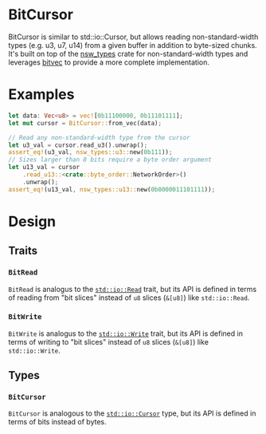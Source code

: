 # BitCursor

BitCursor is similar to std::io::Cursor, but allows reading non-standard-width types (e.g. u3, u7, u14)
from a given buffer in addition to byte-sized chunks.  It's built on top of the 
[nsw_types](https://crates.io/crates/nsw-types) crate for non-standard-width types and leverages 
[bitvec](https://docs.rs/bitvec/latest/bitvec/) to provide a more complete implementation.

# Examples

```rust
let data: Vec<u8> = vec![0b11100000, 0b11101111];
let mut cursor = BitCursor::from_vec(data);

// Read any non-standard-width type from the cursor
let u3_val = cursor.read_u3().unwrap();
assert_eq!(u3_val, nsw_types::u3::new(0b111));
// Sizes larger than 8 bits require a byte order argument
let u13_val = cursor
    .read_u13::<crate::byte_order::NetworkOrder>()
    .unwrap();
assert_eq!(u13_val, nsw_types::u13::new(0b0000011101111));
```

# Design

## Traits

### `BitRead`
`BitRead` is analogus to the [`std::io::Read`](https://doc.rust-lang.org/std/io/trait.Read.html) trait, but its API is defined in terms of reading from "bit slices" instead of `u8` slices (`&[u8]`) like `std::io::Read`.


### `BitWrite`
`BitWrite` is analogus to the [`std::io::Write`](https://doc.rust-lang.org/std/io/trait.Write.html) trait, but its API is defined in terms of writing to "bit slices" instead of `u8` slices (`&[u8]`) like `std::io::Write`.


## Types

### `BitCursor`
`BitCursor` is analogous to the [`std::io::Cursor`](https://doc.rust-lang.org/std/io/struct.Cursor.html) type, but its API is defined in terms of bits instead of bytes.
